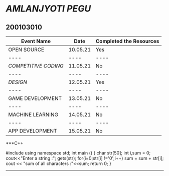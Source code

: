 #  _AMLANJYOTI PEGU_

## 200103010

| Event Name | Date | Completed the Resources |
|---- | --- | --- |
| OPEN SOURCE | 10.05.21| Yes |
|----| ---- | ---- |
| _COMPETITIVE CODING_| 11.05.21| No |
|----| ---- | ---- |
| _DESIGN_| 12.05.21 | Yes |
|----| ---- | ---- |
| GAME DEVELOPMENT | 13.05.21 | No |
|----| ---- | ---- |
| MACHINE LEARNING | 14.05.21 | No |
|----| ---- | ---- |
| APP DEVELOPMENT | 15.05.21 | No |


***C++ 

#include<iostream>
  using namespace std;
  int main ()
  {
    char str[50];
     int i,sum = 0;
     cout<<"Enter a string :";
     gets(str);
     for(i=0;str[i] !='0';i++)
         sum = sum + str[i];
     cout << "sum of all characters :"<<sum;
     return 0;
  }
     
***

